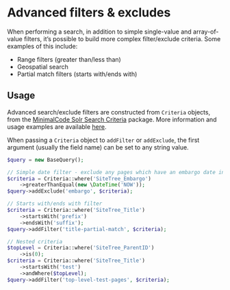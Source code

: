 # Advanced filters & excludes

When performing a search, in addition to simple single-value and array-of-value filters, it’s possible
to build more complex filter/exclude criteria. Some examples of this include:

- Range filters (greater than/less than)
- Geospatial search
- Partial match filters (starts with/ends with)

## Usage

Advanced search/exclude filters are constructed from `Criteria` objects, from the [MinimalCode Solr
Search Criteria](https://github.com/minimalcode-org/search) package. More information and usage 
examples are available [here](https://github.com/minimalcode-org/minimalcode-parent/wiki/4.1-Solr-Search-%28Php%29).

When passing a `Criteria` object to `addFilter` or `addExclude`, the first argument (usually the
field name) can be set to any string value.

```php
$query = new BaseQuery();

// Simple date filter - exclude any pages which have an embargo date in the future
$criteria = Criteria::where('SiteTree_Embargo')
    ->greaterThanEqual(new \DateTime('NOW'));
$query->addExclude('embargo', $criteria);

// Starts with/ends with filter
$criteria = Criteria::where('SiteTree_Title')
    ->startsWith('prefix')
    ->endsWith('suffix');
$query->addFilter('title-partial-match', $criteria);

// Nested criteria
$topLevel = Criteria::where('SiteTree_ParentID')
    ->is(0);
$criteria = Criteria::where('SiteTree_Title')
    ->startsWith('test')
    ->andWhere($topLevel);
$query->addFilter('top-level-test-pages', $criteria);
```
